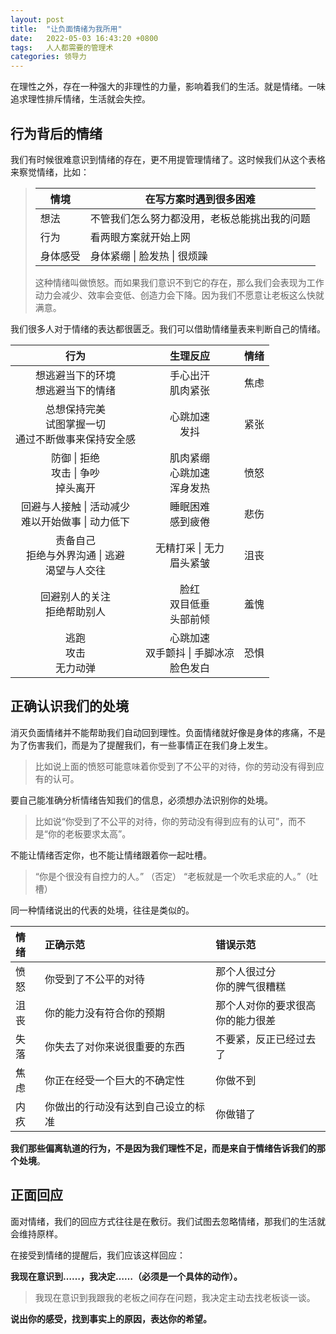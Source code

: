 ```yaml
---
layout: post
title:  "让负面情绪为我所用"
date:   2022-05-03 16:43:20 +0800
tags:   人人都需要的管理术
categories: 领导力
---
```


在理性之外，存在一种强大的非理性的力量，影响着我们的生活。就是情绪。一味追求理性排斥情绪，生活就会失控。

## 行为背后的情绪

我们有时候很难意识到情绪的存在，更不用提管理情绪了。这时候我们从这个表格来察觉情绪，比如：

> | 情境 | 在写方案时遇到很多困难 |
> | ---- | ----------- |
> | 想法 | 不管我们怎么努力都没用，老板总能挑出我的问题 |
> | 行为 | 看两眼方案就开始上网 |
> | 身体感受 | 身体紧绷 &#124; 脸发热 &#124; 很烦躁 |
>
> 这种情绪叫做愤怒。而如果我们意识不到它的存在，那么我们会表现为工作动力会减少、效率会变低、创造力会下降。因为我们不愿意让老板这么快就满意。

我们很多人对于情绪的表达都很匮乏。我们可以借助情绪量表来判断自己的情绪。

| 行为 | 生理反应 | 情绪 |
| :---: |:---:|:---:|
|想逃避当下的环境<br>想逃避当下的情绪|手心出汗<br>肌肉紧张|焦虑|
|总想保持完美<br>试图掌握一切<br>通过不断做事来保持安全感|心跳加速<br>发抖|紧张|
|防御 &#124; 拒绝<br>攻击 &#124; 争吵<br>掉头离开|肌肉紧绷<br>心跳加速<br>浑身发热|愤怒|
|回避与人接触 &#124; 活动减少<br>难以开始做事 &#124; 动力低下|睡眠困难<br>感到疲倦|悲伤|
|责备自己<br>拒绝与外界沟通 &#124; 逃避<br>渴望与人交往|无精打采 &#124; 无力<br>眉头紧皱|沮丧|
|回避别人的关注<br>拒绝帮助别人|脸红<br>双目低垂<br>头部前倾|羞愧|
|逃跑<br>攻击<br>无力动弹|心跳加速<br>双手颤抖 &#124; 手脚冰凉<br>脸色发白|恐惧|

## 正确认识我们的处境

消灭负面情绪并不能帮助我们自动回到理性。负面情绪就好像是身体的疼痛，不是为了伤害我们，而是为了提醒我们，有一些事情正在我们身上发生。

> 比如说上面的愤怒可能意味着你受到了不公平的对待，你的劳动没有得到应有的认可。

要自己能准确分析情绪告知我们的信息，必须想办法识别你的处境。

> 比如说“你受到了不公平的对待，你的劳动没有得到应有的认可”，而不是“你的老板要求太高”。

不能让情绪否定你，也不能让情绪跟着你一起吐槽。

> “你是个很没有自控力的人。” （否定）
> “老板就是一个吹毛求疵的人。”（吐槽）

同一种情绪说出的代表的处境，往往是类似的。

|情绪 | 正确示范 | 错误示范 |
| :--- |:---|:---|
|愤怒|你受到了不公平的对待|那个人很过分<br>你的脾气很糟糕|
|沮丧|你的能力没有符合你的预期|那个人对你的要求很高<br>你的能力很差|
|失落|你失去了对你来说很重要的东西|不要紧，反正已经过去了|
|焦虑|你正在经受一个巨大的不确定性|你做不到|
|内疚|你做出的行动没有达到自己设立的标准|你做错了|

**我们那些偏离轨道的行为，不是因为我们理性不足，而是来自于情绪告诉我们的那个处境**。

## 正面回应

面对情绪，我们的回应方式往往是在敷衍。我们试图去忽略情绪，那我们的生活就会维持原样。

在接受到情绪的提醒后，我们应该这样回应：

**我现在意识到……，我决定……（必须是一个具体的动作）。**

> 我现在意识到我跟我的老板之间存在问题，我决定主动去找老板谈一谈。

**说出你的感受，找到事实上的原因，表达你的希望。**

